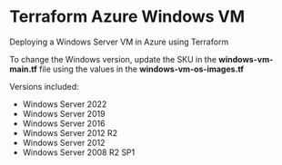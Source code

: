 # Terraform Azure Windows VM

Deploying a Windows Server VM in Azure using Terraform

To change the Windows version, update the SKU in the **windows-vm-main.tf** file using the values in the **windows-vm-os-images.tf**

Versions included:

* Windows Server 2022
* Windows Server 2019
* Windows Server 2016
* Windows Server 2012 R2
* Windows Server 2012
* Windows Server 2008 R2 SP1

